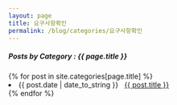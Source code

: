 ```yaml
---
layout: page
title: 요구사항확인
permalink: /blog/categories/요구사항확인
---
```


<h5> Posts by Category : {{ page.title }} </h5>

<div class="card">
{% for post in site.categories[page.title] %}
 <li class="category-posts"><span>{{ post.date | date_to_string }}</span> &nbsp; <a href="{{ post.url }}">{{ post.title }}</a></li>
{% endfor %}
</div>